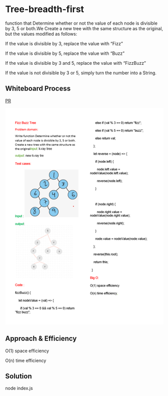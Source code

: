# Tree-breadth-first
<!-- Description of the challenge -->
function that Determine whether or not the value of each node is divisible by 3, 5 or both.We Create a new tree with the same structure as the original, but the values modified as follows:

If the value is divisible by 3, replace the value with “Fizz”

If the value is divisible by 5, replace the value with “Buzz”

If the value is divisible by 3 and 5, replace the value with “FizzBuzz”

If the value is not divisible by 3 or 5, simply turn the number into a String.

## Whiteboard Process
<!-- Embedded whiteboard image -->
[PR](https://github.com/alsatarysamah/data-structures-and-algorithms/pull/39/)

![](./Screenshot%20(304).png)
## Approach & Efficiency
<!-- What approach did you take? Why? What is the Big O space/time for this approach? -->


O(1) space efficiency

O(n) time efficiency 
## Solution
<!-- Show how to run your code, and examples of it in action -->
node index.js
